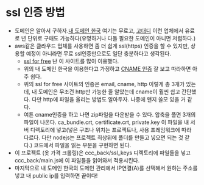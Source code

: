 # ssl 인증 방법
- 도메인은 알아서 구하자.[내 도메인 한국](https://xn--220b31d95hq8o.xn--3e0b707e/) 여기는 무료고, [고대디](https://kr.godaddy.com/) 이런 업체에서 유료로 년 단위로 구매도 가능하다(유명하거나 다들 필요한 도메인이 아니면 저렴하다.)
- aws같은 클라우드 업체를 사용하면 좀 더 쉽게 ssl(https) 인증을 할 수 있지만, 상용할 예정이 아니라면 무료 ssl인증만으로도 일단 충분하다고 생각된다.
  - [ssl for free](https://www.sslforfree.com/) 난 이 사이트를 많이 이용했다.
  - 위의 내 도메인 한국을 이용한다고 가정하고 [CNAME 인증](https://onu0624.tistory.com/105) 잘 보고 따라하면 아주 쉽다.
  - 위의 ssl for free 사이트의 인증은 email, cname, http 이렇게 총 3개가 있는데, 내 도메인은 무조건 http만 가능한 줄 알았는데 cname이 훨씬 쉽고 간단했다. 다만 http에 파일을 올리는 방법도 알아두자. 나중에 왠지 쓸모 있을 거 같다.
  - 여튼 cname인증을 하고 나면 zip파일을 다운받을 수 있다. 압축을 풀면 3개의 파일이 나온다. ca_bundle.crt, certificate.crt, private.key 이 파일을 내 서버 디렉토리에 넣고(넣은 구조나 위치는 프로젝트나, 사용 프레임워크에 따라 다르다. 다만 nodejs는 프로젝트 최상위에 폴더를 만들고 넣으면 되는 것 같다.) 코드에서 파일을 읽는 부분을 구현하면 된다.
- 이 프로젝트 (옷 가격 크롤링)은 ccc_back/ssl_keys 디렉토리에 파일들을 넣고 ccc_back/main.js에 이 파일들을 읽어와서 적용시킨다.
- 마지막으로 내 도메인 한국의 도메인 관리에서 IP연결(A)를 선택해서 원하는 주소를 넣고 내 public ip를 입력하면 끝이다!
